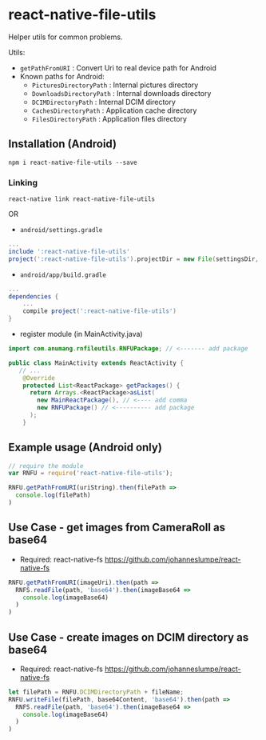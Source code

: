 # react-native-file-utils

Helper utils for common problems.

Utils:

 * `getPathFromURI` : Convert Uri to real device path for Android
 * Known paths for Android:
   * `PicturesDirectoryPath` : Internal pictures directory 
   * `DownloadsDirectoryPath` : Internal downloads directory
   * `DCIMDirectoryPath` : Internal DCIM directory 
   * `CachesDirectoryPath` : Application cache directory 
   * `FilesDirectoryPath` : Application files directory 

## Installation (Android)

`npm i react-native-file-utils --save`

### Linking

`react-native link react-native-file-utils`

OR

* `android/settings.gradle`

```gradle
...
include ':react-native-file-utils'
project(':react-native-file-utils').projectDir = new File(settingsDir, '../node_modules/react-native-file-utils/android')
```

* `android/app/build.gradle`

```gradle
...
dependencies {
    ...
    compile project(':react-native-file-utils')
}
```

* register module (in MainActivity.java)

```java
import com.anumang.rnfileutils.RNFUPackage; // <------- add package

public class MainActivity extends ReactActivity {
   // ...
    @Override
    protected List<ReactPackage> getPackages() {
      return Arrays.<ReactPackage>asList(
        new MainReactPackage(), // <---- add comma
        new RNFUPackage() // <---------- add package
      );
    }
```

## Example usage (Android only)

```javascript
// require the module
var RNFU = require('react-native-file-utils');

RNFU.getPathFromURI(uriString).then(filePath =>
  console.log(filePath)
)
```

## Use Case - get images from CameraRoll as base64

  * Required: react-native-fs
    https://github.com/johanneslumpe/react-native-fs

```javascript
RNFU.getPathFromURI(imageUri).then(path =>
  RNFS.readFile(path, 'base64').then(imageBase64 =>
    console.log(imageBase64)
  )
)
```

## Use Case - create images on DCIM directory as base64

  * Required: react-native-fs
    https://github.com/johanneslumpe/react-native-fs

```javascript
let filePath = RNFU.DCIMDirectoryPath + fileName;
RNFU.writeFile(filePath, base64Content, 'base64').then(path =>
  RNFS.readFile(path, 'base64').then(imageBase64 =>
    console.log(imageBase64)
  )
)
```


